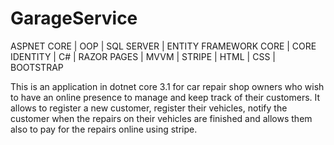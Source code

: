 # GarageService
ASPNET CORE | OOP | SQL SERVER | ENTITY FRAMEWORK CORE | CORE IDENTITY | C# | RAZOR PAGES | MVVM | STRIPE | HTML | CSS | BOOTSTRAP

This is an application in dotnet core 3.1 for car repair shop owners who wish to have an online presence to manage and keep
track of their customers. It allows to register a new customer, register their vehicles, notify the customer when the repairs
on their vehicles are finished and allows them also to pay for the repairs online using stripe.
